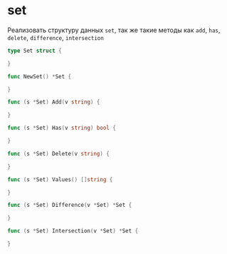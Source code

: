 # set

Реализовать структуру данных `set`, так же такие методы как `add`, `has`, `delete`, `difference`, `intersection`

```go
type Set struct {

}

func NewSet() *Set {

}

func (s *Set) Add(v string) {

}

func (s *Set) Has(v string) bool {

}

func (s *Set) Delete(v string) {

}

func (s *Set) Values() []string {

}

func (s *Set) Difference(v *Set) *Set {

}

func (s *Set) Intersection(v *Set) *Set {

}
```
